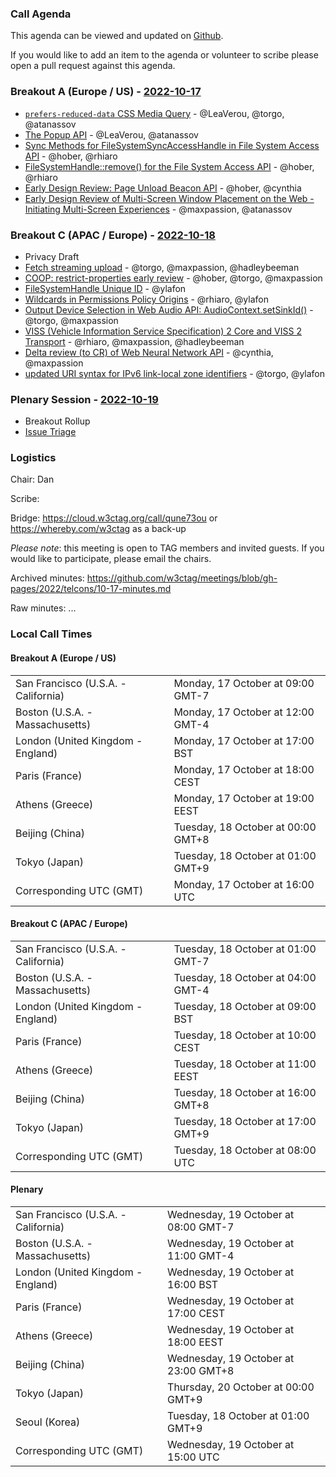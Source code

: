 ### Call Agenda

This agenda can be viewed and updated on [Github](https://github.com/w3ctag/meetings/blob/gh-pages/2022/telcons/10-17-agenda.md).

If you would like to add an item to the agenda or volunteer to scribe please open a pull request against this agenda.

### Breakout A (Europe / US) - [2022-10-17](https://www.timeanddate.com/worldclock/converter.html?iso=20221017T160000&p1=224&p2=43&p3=136&p4=195&p5=26&p6=33&p7=248&p8=235)

* [`prefers-reduced-data` CSS Media Query](https://github.com/w3ctag/design-reviews/issues/705) - @LeaVerou, @torgo, @atanassov
* [The Popup API](https://github.com/w3ctag/design-reviews/issues/743) - @LeaVerou, @atanassov
* [Sync Methods for FileSystemSyncAccessHandle in File System Access API](https://github.com/w3ctag/design-reviews/issues/772) - @hober, @rhiaro
* [FileSystemHandle::remove() for the File System Access API](https://github.com/w3ctag/design-reviews/issues/773) - @hober, @rhiaro
* [Early Design Review: Page Unload Beacon API](https://github.com/w3ctag/design-reviews/issues/776) - @hober, @cynthia
* [Early Design Review of Multi-Screen Window Placement on the Web - Initiating Multi-Screen Experiences](https://github.com/w3ctag/design-reviews/issues/767) - @maxpassion, @atanassov

### Breakout C (APAC / Europe) - [2022-10-18](https://www.timeanddate.com/worldclock/converter.html?iso=20221018T080000&p1=224&p2=43&p3=136&p4=195&p5=26&p6=33&p7=248&p8=235)

* Privacy Draft
* [Fetch streaming upload](https://github.com/w3ctag/design-reviews/issues/754) - @torgo, @maxpassion, @hadleybeeman
* [COOP: restrict-properties early review](https://github.com/w3ctag/design-reviews/issues/760) - @hober, @torgo, @maxpassion
* [FileSystemHandle Unique ID](https://github.com/w3ctag/design-reviews/issues/764) - @ylafon
* [Wildcards in Permissions Policy Origins](https://github.com/w3ctag/design-reviews/issues/765) - @rhiaro, @ylafon
* [Output Device Selection in Web Audio API: AudioContext.setSinkId()](https://github.com/w3ctag/design-reviews/issues/766) - @torgo, @maxpassion
* [VISS (Vehicle Information Service Specification) 2 Core and VISS 2 Transport](https://github.com/w3ctag/design-reviews/issues/768) - @rhiaro, @maxpassion, @hadleybeeman
* [Delta review (to CR) of Web Neural Network API](https://github.com/w3ctag/design-reviews/issues/771) - @cynthia, @maxpassion
* [updated URI syntax for IPv6 link-local zone identifiers](https://github.com/w3ctag/design-reviews/issues/774) - @torgo, @ylafon

### Plenary Session - [2022-10-19](https://www.timeanddate.com/worldclock/converter.html?iso=20221019T150000&p1=224&p2=43&p3=136&p4=195&p5=26&p6=33&p7=248&p8=235)

* Breakout Rollup
* [Issue Triage](https://github.com/w3ctag/design-reviews/issues?q=is%3Aissue+is%3Aopen+label%3A%22Progress%3A+untriaged%22)

### Logistics

Chair: Dan

Scribe:

Bridge: https://cloud.w3ctag.org/call/qune73ou or https://whereby.com/w3ctag as a back-up

*Please note*: this meeting is open to TAG members and invited guests. If you would like to participate, please email the chairs.

Archived minutes: https://github.com/w3ctag/meetings/blob/gh-pages/2022/telcons/10-17-minutes.md

Raw minutes: ...


### Local Call Times

#### Breakout A (Europe / US)

<table>
<tr><td> San Francisco (U.S.A. - California) <td> Monday, 17 October at 09:00 GMT-7</td></tr>
<tr><td> Boston (U.S.A. - Massachusetts) <td> Monday, 17 October at 12:00 GMT-4</td></tr>
<tr><td> London (United Kingdom - England) <td> Monday, 17 October at 17:00 BST</td></tr>
<tr><td> Paris (France) <td> Monday, 17 October at 18:00 CEST</td></tr>
<tr><td> Athens (Greece) <td> Monday, 17 October at 19:00 EEST</td></tr>
<tr><td> Beijing (China) <td> Tuesday, 18 October at 00:00 GMT+8</td></tr>
<tr><td> Tokyo (Japan) <td> Tuesday, 18 October at 01:00 GMT+9</td></tr>
<tr><td> Corresponding UTC (GMT) <td> Monday, 17 October at 16:00 UTC</td></tr>
</table>

#### Breakout C (APAC / Europe)

<table>
<tr><td> San Francisco (U.S.A. - California) <td> Tuesday, 18 October at 01:00 GMT-7</td></tr>
<tr><td> Boston (U.S.A. - Massachusetts) <td> Tuesday, 18 October at 04:00 GMT-4</td></tr>
<tr><td> London (United Kingdom - England) <td> Tuesday, 18 October at 09:00 BST</td></tr>
<tr><td> Paris (France) <td> Tuesday, 18 October at 10:00 CEST</td></tr>
<tr><td> Athens (Greece) <td> Tuesday, 18 October at 11:00 EEST</td></tr>
<tr><td> Beijing (China) <td> Tuesday, 18 October at 16:00 GMT+8</td></tr>
<tr><td> Tokyo (Japan) <td> Tuesday, 18 October at 17:00 GMT+9</td></tr>
<tr><td> Corresponding UTC (GMT) <td> Tuesday, 18 October at 08:00 UTC</td></tr>
</table>

#### Plenary

<table>
<tr><td> San Francisco (U.S.A. - California) <td> Wednesday, 19 October at 08:00 GMT-7</td></tr>
<tr><td> Boston (U.S.A. - Massachusetts) <td> Wednesday, 19 October at 11:00 GMT-4</td></tr>
<tr><td> London (United Kingdom - England) <td> Wednesday, 19 October at 16:00 BST</td></tr>
<tr><td> Paris (France) <td> Wednesday, 19 October at 17:00 CEST</td></tr>
<tr><td> Athens (Greece) <td> Wednesday, 19 October at 18:00 EEST</td></tr>
<tr><td> Beijing (China) <td> Wednesday, 19 October at 23:00 GMT+8</td></tr>
<tr><td> Tokyo (Japan) <td> Thursday, 20 October at 00:00 GMT+9</td></tr>
<tr><td> Seoul (Korea) <td> Tuesday, 18 October at 01:00 GMT+9</td></tr>
<tr><td> Corresponding UTC (GMT) <td> Wednesday, 19 October at 15:00 UTC</td></tr>
</table>
